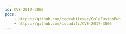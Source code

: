 ```yaml
---
id: CVE-2017-3066
pocs:
    - https://github.com/codewhitesec/ColdFusionPwn
    - https://github.com/cucadili/CVE-2017-3066
---
```

